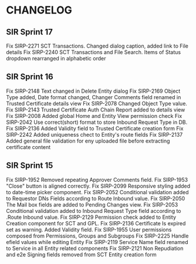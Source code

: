 # CHANGELOG

## SIR Sprint 17
Fix SIRP-2271 SCT Transactions. Changed dialog caption, added link to File details
Fix SIRP-2240 SCT Transactions and File Search. Items of Status dropdown rearranged in alphabetic order

## SIR Sprint 16
Fix SIRP-2148 Text changed in Delete Entity dialog
Fix SIRP-2169 Object Type added, Date format changed, Changer Comments field renamed in Trusted Certificate details view
Fix SIRP-2078 Changed Object Type value.
Fix SIRP-2143 Trusted Certificate Auth Chain Report added to details view
Fix SIRP-2008 Added global Home and Entity View permission check
Fix SIRP-2042 Use correct(short) format to store Inbound Request Type in DB.
Fix SIRP-2136 Added Validity field to Trusted Certificate creation form
Fix SIRP-2242 Added uniqueness chect to Entity's route fields
Fix SIRP-2137 Added general file validation for eny uploaded file before extracting certificate content

## SIR Sprint 15
Fix SIRP-1952 Removed repeating Approver Comments field.
Fix SIRP-1953 "Close" button is aligned correctly.
Fix SIRP-2099 Responsive styling added to date-time picker component.
Fix SIRP-2052 Conditional validation added to Requestor DNs Fields according to Route Inbound value.
Fix SIRP-2050 The Mail box fields are added to Pending Changes view.
Fix SIRP-2053 Conditional validation added to Inbound Request Type field according to .Route Inbound value.
Fix SIRP-2129 Permission check added to Entity Creation component for SCT and GPL.
Fix SIRP-2136 Certificate Is expired set as warning. Added Validity field.
Fix SIRP-1955 User permissions composed from Permissions, Groups and Subgroups
Fix SIRP-2225 Handle efield values while editing Entity
Fix SIRP-2119 Service Name field renamed to Service in all Entity related components
Fix SIRP-2121 Non Repudiation and e2e Signing fields removed from SCT Entity creation form
